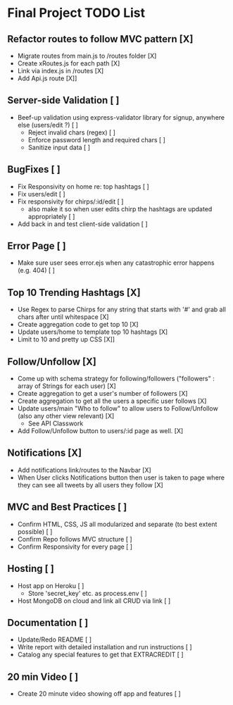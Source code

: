 # Final Project TODO List

## Refactor routes to follow MVC pattern [X]
- Migrate routes from main.js to /routes folder [X]
- Create xRoutes.js for each path [X]
- Link via index.js in /routes [X]
- Add Api.js route [X]]

## Server-side Validation [ ]
- Beef-up validation using express-validator library for signup, anywhere else (users/edit ?) [ ]
    - Reject invalid chars (regex) [ ]
    - Enforce password length and required chars [ ]
    - Sanitize input data [ ]

## BugFixes [ ]
- Fix Responsivity on home re: top hashtags [ ]
- Fix users/edit [ ]
- Fix responsivity for chirps/:id/edit [ ]
    - also make it so when user edits chirp the hashtags are updated appropriately [ ]
- Add back in and test client-side validation [ ]

## Error Page [ ]
- Make sure user sees error.ejs when any catastrophic error happens (e.g. 404) [ ]

## Top 10 Trending Hashtags [X]
- Use Regex to parse Chirps for any string that starts with '#' and grab all chars after until whitespace [X]
- Create aggregation code to get top 10 [X]
- Update users/home to template top 10 hashtags [X]
- Limit to 10 and pretty up CSS [X]]

## Follow/Unfollow [X]
- Come up with schema strategy for following/followers ("followers" : array of Strings for each user) [X]
- Create aggregation to get a user's number of followers [X]
- Create aggregation to get all the users a specific user follows [X]
- Update users/main "Who to follow" to allow users to Follow/Unfollow (also any other view relevant) [X]
    - See API Classwork
- Add Follow/Unfollow button to users/:id page as well. [X]

## Notifications [X]
- Add notifications link/routes to the Navbar [X]
- When User clicks Notifications button then user is taken to page where they can see all tweets by all users they follow [X]

## MVC and Best Practices [ ]
- Confirm HTML, CSS, JS all modularized and separate (to best extent possible) [ ]
- Confirm Repo follows MVC structure [ ]
- Confirm Responsivity for every page [ ]

## Hosting [ ]
- Host app on Heroku [ ]
    - Store 'secret_key' etc. as process.env [ ]
- Host MongoDB on cloud and link all CRUD via link [ ]

## Documentation [ ]
- Update/Redo README [ ]
- Write report with detailed installation and run instructions [ ]
- Catalog any special features to get that EXTRACREDIT [ ]

## 20 min Video [ ]
- Create 20 minute video showing off app and features [ ]
